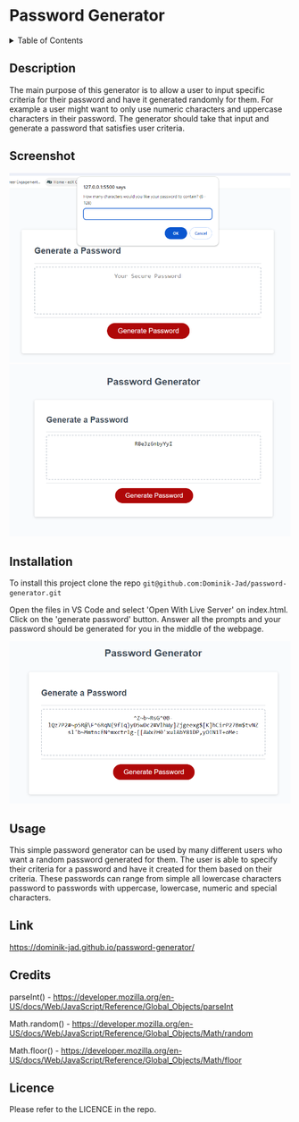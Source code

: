 # Password Generator




<details>
  <summary>Table of Contents</summary>
  <ol>
    <li><a href="#Description">Description</a></li>
    <li><a href="#Screenshot">Screenshot</a></li>
    <li><a href="#Installation">Installation</a></li>
    <li><a href="#Usage">Usage</a></li>
    <li><a href="#Link">Link</a></li>
    <li><a href="#Credits">Credits</a></li>
    <li><a href="#License">License</a></li>
  </ol>
</details>




## Description
The main purpose of this generator is to allow a user to input specific criteria for their password and have it generated randomly for them. For example a user might want to only use numeric characters and uppercase characters in their password. The generator should take that input and generate a password that satisfies user criteria.




## Screenshot




![Screenshot of the password generator](./assets/images/screenshot-01.PNG)
![Screenshot of the password generator with a generated password](./assets/images/screenshot-02.PNG)




## Installation




To install this project clone the repo
    ```
    git@github.com:Dominik-Jad/password-generator.git
    ```


Open the files in VS Code and select 'Open With Live Server' on index.html. Click on the 'generate password' button. Answer all the prompts and your password should be generated for you in the middle of the webpage.




![Screenshot of the password generator with a generated password](./assets/images/screenshot-03.PNG)








## Usage




This simple password generator can be used by many different users who want a random password generated for them. The user is able to specify their criteria for a password and have it created for them based on their criteria. These passwords can range from simple all lowercase characters password to passwords with uppercase, lowercase, numeric and special characters.




## Link




https://dominik-jad.github.io/password-generator/


## Credits


parseInt() - https://developer.mozilla.org/en-US/docs/Web/JavaScript/Reference/Global_Objects/parseInt


Math.random() - https://developer.mozilla.org/en-US/docs/Web/JavaScript/Reference/Global_Objects/Math/random


Math.floor() - https://developer.mozilla.org/en-US/docs/Web/JavaScript/Reference/Global_Objects/Math/floor
## Licence




Please refer to the LICENCE in the repo.





